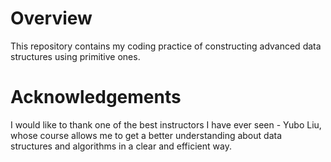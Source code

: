 # Overview
This repository contains my coding practice of constructing advanced data structures using primitive ones.

# Acknowledgements
I would like to thank one of the best instructors I have ever seen - Yubo Liu, whose course allows me to get a better understanding about data structures and algorithms in a clear and efficient way.
